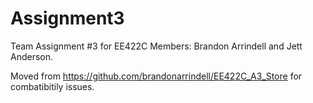 # Assignment3
Team Assignment #3 for EE422C
Members: Brandon Arrindell and Jett Anderson. 

Moved from https://github.com/brandonarrindell/EE422C_A3_Store for combatibitily issues. 
